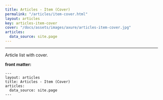 ```yaml
---
title: Articles - Item (Cover)
permalink: "/articles/item-cover.html"
layout: articles
key: articles-item-cover
cover: "/docs/assets/images/axure/articles-item-cover.jpg"
articles:
  data_source: site.page
---
```


<div class="article__content" markdown="1">

---

Article list with cover.

<!--more-->

**front matter:**

    ---
    layout: articles
    title: Articles - Item (Cover)
    articles:
      data_source: site.page
    ---

</div>